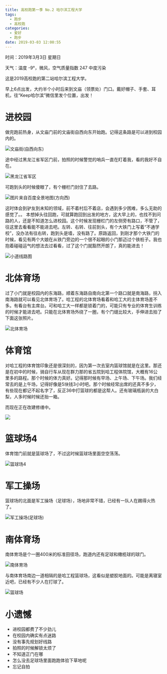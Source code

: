 ```yaml
---
title: 高校跑第一季 No.2 哈尔滨工程大学
tags:
  - 跑步
  - 高校跑
categories:
  - 爱好
  - 跑步
date: 2019-03-03 12:00:55
---
```


时间：2019年3月3日 星期日

天气：温度 -9°，微风，空气质量指数 247 中度污染

这是2019高校跑的第二站哈尔滨工程大学。

早上6点出发，大约半个小时后来到文庙（领票处）门口。戴好帽子、手套、耳机，往“Keep哈尔滨”微信里发个位置，出发！

# 进校园

做完跑前热身，从文庙门前的文庙街自西向东开始跑。记得这条路是可以进到校园内的。

![文庙街(自西向东)](season-one-No.2-hrbeu/IMG_20190303_063156.png '文庙街(自西向东)')

途中经过黑龙江省军区门前，拍照的时候警觉的哨兵一直在盯着我，看的我好不自在。

![黑龙江省军区](season-one-No.2-hrbeu/IMG_20190303_063902.png '黑龙江省军区')

可跑到头的时候傻眼了，有个栅栏门封住了去路。

![图片来自百度全景地图(方向西)](season-one-No.2-hrbeu/baidu-jiejing-01.png '封住路的栅栏门（图片来自百度全景地图·方向西·）')

这时体会到驴友到未知的领域，前不着村后不着店，会遇到多少困难，多么无助的感觉了。。
本想掉头往回跑，可就算跑回到出发的地方，这大早上的，也找不到问路的人，还是不知道怎么进校园。这个时候发现栅栏门的左侧旁有路口，不管了，往这里去看看能不能进去吧。左转、右转、往前到头，有个大铁门上写着“不通学校”，没办法有往右转，跑到头是墙，没有路了。原路返回，到刚才那个大铁门的时候，看见有两个大娘在从铁门旁边的一个很不起眼的小门那迈过个铁桩子。我也抱着碰碰运气的想法去过看看，过了这个门就豁然开朗了，真的能进去！

![](season-one-No.2-hrbeu/baidu-ditu-02.png '小道线路图')

# 北体育场

过了小门就是校园内的东海路，顺着东海路自南向北第一个路口就是南海路，拐入南海路就可以看见北体育场了。哈工程的北体育场看着和哈工大的主体育场差不多。有看台有主席台。可和哈工大一样都是锁着门的，可能只有专业的体育生训练的时候才能进去吧。只能在北体育场外绕了一圈，有个门缝比较大，手伸进去拍了下面这张照片。

![](season-one-No.2-hrbeu/IMG_20190303_065125.png '北体育场')

# 体育馆

对哈工程的体育馆印象还是很深刻的，因为第一次去室内篮球馆就是在这里。那还是在初中的时候，骑自行车从现在群力那的省五院到哈工程体院馆，大概有16公里多的路程。那个时候的体力真好。记得那时候有早场、上午场、下午场。我们经常去的是上午场，记得好像是5块钱3小时吧。那个时候经常出席的还真不多少，有些现在都记不起名字了，反正36中打篮球的都是这帮人。还有玻璃瓶装的大白梨，人多时候时候还抬一箱。

而现在正在改建修缮中。

![](season-one-No.2-hrbeu/IMG_20190303_070314.png)

# 篮球场4
体育馆门前就是篮球场了，不过这时候篮球场里面空空荡荡。

![](season-one-No.2-hrbeu/IMG_20190303_065750.png '篮球场4')

# 军工操场
篮球场的北面是军工操场（足球场），场地非常不错，已经有一队人在踢得火热了。

![](season-one-No.2-hrbeu/IMG_20190303_070449.png '军工操场(足球场)')

# 南体育场

南体育场是个一圈400米的标准田径场，跑道内还有足球和橄榄球的球门。

![](season-one-No.2-hrbeu/IMG_20190303_072408.png '南体育场')

与南体育场南边一道相隔的是哈工程篮球场，这看似是塑胶地面的。可能是离寝室近吧，已经有不少人在打球了。

![](season-one-No.2-hrbeu/IMG_20190303_072259.png '篮球场')

# 小遗憾

- 进校园都费了不少劲儿
- 在校园内确实有点迷路
- 没有事先规划好线路
- 拍照的时候解锁太烦了
- 不知道正门在哪
- 怎么没去足球场里面跑跑体验下草地呢
- 忘记自拍








